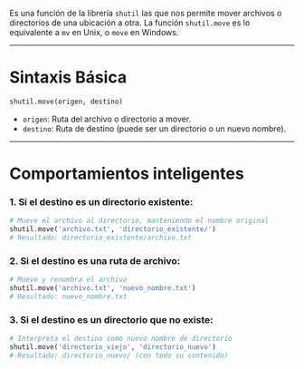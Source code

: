 Es una función de la librería `shutil` las que nos permite mover archivos o directorios de una ubicación a otra. La función `shutil.move` es lo equivalente a `mv` en Unix, o `move` en Windows.

---
# Sintaxis Básica 
``` python
shutil.move(origen, destino)
```
- `origen`: Ruta del archivo o directorio a mover.
- `destino`: Ruta de destino (puede ser un directorio o un nuevo nombre).
---
# Comportamientos inteligentes 
### **1. Si el destino es un directorio existente:**
``` python
# Mueve el archivo al directorio, manteniendo el nombre original
shutil.move('archivo.txt', 'directorio_existente/')
# Resultado: directorio_existente/archivo.txt
```

### **2. Si el destino es una ruta de archivo:**
``` python
# Mueve y renombra el archivo
shutil.move('archivo.txt', 'nuevo_nombre.txt')
# Resultado: nuevo_nombre.txt
```

### **3. Si el destino es un directorio que no existe:**
``` python
# Interpreta el destino como nuevo nombre de directorio
shutil.move('directorio_viejo', 'directorio_nuevo')
# Resultado: directorio_nuevo/ (con todo su contenido)
```